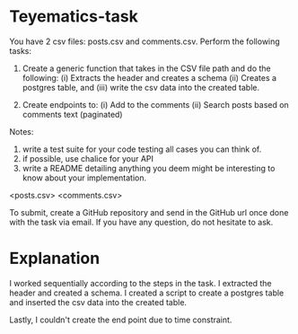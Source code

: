 # Teyematics-task

You have 2 csv files: posts.csv and comments.csv. Perform the following tasks:
1. Create a generic function that takes in the CSV file path and do the following:
	(i) Extracts the header and creates a schema
	(ii) Creates a postgres table, and 
	(iii) write the csv data into the created table.

2. Create endpoints to: 
	(i) Add to the comments
	(ii) Search posts based on comments text (paginated)

Notes:
1. write a test suite for your code testing all cases you can think of.
2. if possible, use chalice for your API
3. write a README detailing anything you deem might be interesting to know about your implementation.

<posts.csv>
<comments.csv>

To submit, create a GitHub repository and send in the GitHub url once done with the task via email.
If you have any question, do not hesitate to ask.


# Explanation

I worked sequentially according to the steps in the task. 
I extracted the header and created a schema.
I created a script to create a postgres table and inserted the csv data into the created table.

Lastly, I couldn't create the end point due to time constraint. 